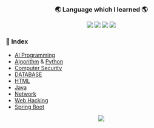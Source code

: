 ### <p align="center">🌏 Language which I learned 🌎</p>
<p align="center">
<img src="https://img.shields.io/badge/PYTHON-0696D7?style=for-the-badge&logo=Python&logoColor=yellow"> <img src="https://img.shields.io/badge/Java-FF0000?style=for-the-badge&logo=Java&logoColor="> <img src="https://img.shields.io/badge/MYSQL-000000?style=for-the-badge&logo=mysql&logoColor=skyblue"> <img src="https://img.shields.io/badge/C++-E8E8E8?style=for-the-badge&logo=Cplusplus&logoColor=black">  


### :bookmark_tabs:  Index

- [AI Programming](https://github.com/Jinseop-Sim/PNU-AI-Programming)
- [Algorithm](https://github.com/Jinseop-Sim/PNU-Algorithm-Study) & [Python](https://github.com/Jinseop-Sim/Python-Study)
- [Computer Security](https://github.com/Jinseop-Sim/PNU-Computer-Security)
- [DATABASE](https://github.com/Jinseop-Sim/PNU-Database)
- [HTML](https://github.com/Jinseop-Sim/HTML)
- [Java](https://github.com/Jinseop-Sim/PNU-Java)
- [Network](https://github.com/Jinseop-Sim/PNU-Network-Study)
- [Web Hacking](https://github.com/Jinseop-Sim/Web-Hacking-Study)
- [Spring Boot](https://github.com/Jinseop-Sim/-2022-Winter-Spring-Boot)

<p align="center">
<img src="https://github-readme-stats.vercel.app/api?username=Jinseop-Sim&show_icons=true&theme=gruvbox&hide=["issues"]">

